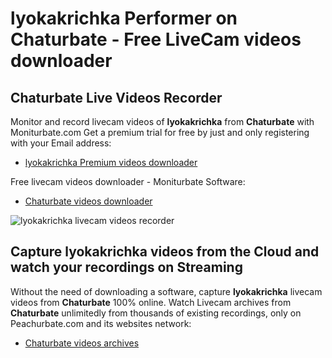 # lyokakrichka Performer on Chaturbate - Free LiveCam videos downloader

## Chaturbate Live Videos Recorder

Monitor and record livecam videos of **lyokakrichka** from **Chaturbate** with Moniturbate.com
Get a premium trial for free by just and only registering with your Email address:
* [lyokakrichka Premium videos downloader](https://moniturbate.com/request-demo-licence-key.html)

Free livecam videos downloader - Moniturbate Software:
* [Chaturbate videos downloader](https://moniturbate.com/moniturbate-download-software.html)

![lyokakrichka livecam videos recorder](https://peachurnet.com/templates/moniturbate-software.png)


## Capture lyokakrichka videos from the Cloud and watch your recordings on Streaming

Without the need of downloading a software, capture **lyokakrichka** livecam videos from **Chaturbate** 100% online.
Watch Livecam archives from **Chaturbate** unlimitedly from thousands of existing recordings, only on Peachurbate.com and its websites network:
* [Chaturbate videos archives](https://peachurnet.com/)